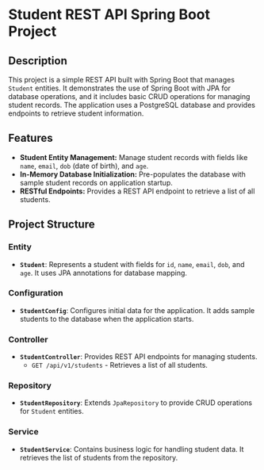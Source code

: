 # Student REST API Spring Boot Project

## Description

This project is a simple REST API built with Spring Boot that manages `Student` entities. It demonstrates the use of Spring Boot with JPA for database operations, and it includes basic CRUD operations for managing student records. The application uses a PostgreSQL database and provides endpoints to retrieve student information.

## Features

- **Student Entity Management:** Manage student records with fields like `name`, `email`, `dob` (date of birth), and `age`.
- **In-Memory Database Initialization:** Pre-populates the database with sample student records on application startup.
- **RESTful Endpoints:** Provides a REST API endpoint to retrieve a list of all students.

## Project Structure

### Entity

- **`Student`**: Represents a student with fields for `id`, `name`, `email`, `dob`, and `age`. It uses JPA annotations for database mapping.

### Configuration

- **`StudentConfig`**: Configures initial data for the application. It adds sample students to the database when the application starts.

### Controller

- **`StudentController`**: Provides REST API endpoints for managing students.
  - `GET /api/v1/students` - Retrieves a list of all students.

### Repository

- **`StudentRepository`**: Extends `JpaRepository` to provide CRUD operations for `Student` entities.

### Service

- **`StudentService`**: Contains business logic for handling student data. It retrieves the list of students from the repository.
